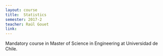 ```yaml
---
layout: course
title:  Statistics
semester: 2017-2
teacher: Raúl Gouet
link:
---
```


Mandatory course in Master of Science in Engineering at Universidad de Chile.
